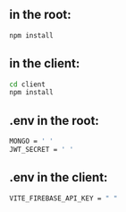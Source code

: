 ## in the root:

```bash
npm install
```

## in the client:

```bash
cd client
npm install
```

## .env in the root:

```bash
MONGO = ' '
JWT_SECRET = ' '
```

## .env in the client:

```bash
VITE_FIREBASE_API_KEY = " "
```
